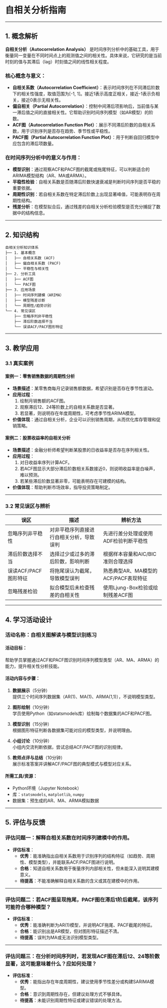 # 自相关分析指南

---

## 1. 概念解析

**自相关分析（Autocorrelation Analysis）** 是时间序列分析中的基础工具，用于衡量同一变量在不同时间点上的观测值之间的相关性。具体来说，它研究的是当前时刻的值与其滞后（lag）时刻值之间的线性相关程度。

### 核心概念与意义：

- **自相关系数（Autocorrelation Coefficient）**：表示时间序列在不同滞后阶数下的相关性强度，取值范围为[-1, 1]。接近1表示高度正相关，接近-1表示负相关，接近0表示无相关性。
- **偏自相关（Partial Autocorrelation）**：控制中间滞后项影响后，当前值与某一滞后值之间的直接相关性。它帮助识别时间序列模型（如AR模型）的阶数。
- **ACF图（Autocorrelation Function Plot）**：展示不同滞后阶数的自相关系数，用于识别序列是否存在趋势、季节性或平稳性。
- **PACF图（Partial Autocorrelation Function Plot）**：用于判断自回归模型中应包含的滞后项数量。

### 在时间序列分析中的意义与作用：

- **模型识别**：通过观察ACF和PACF图的截尾或拖尾特征，可以判断适合的ARIMA模型结构（AR、MA或ARMA）。
- **平稳性检验**：自相关系数是否随滞后阶数快速衰减是判断时间序列是否平稳的重要依据。
- **周期性识别**：若自相关系数在特定滞后阶数上出现显著峰值，可能表明存在周期性结构。
- **残差分析**：在模型拟合后，通过残差的自相关分析检验模型是否充分捕捉了数据中的结构信息。

---

## 2. 知识结构

```plaintext
自相关分析知识体系
├── 1. 基本概念
│   ├── 自相关系数 (ACF)
│   ├── 偏自相关系数 (PACF)
│   └── 平稳性与相关性
├── 2. 分析工具
│   ├── ACF图
│   └── PACF图
├── 3. 应用场景
│   ├── 时间序列建模（ARIMA）
│   ├── 模型残差诊断
│   └── 周期性/趋势识别
└── 4. 常见误区
    ├── 忽略序列非平稳性
    ├── 滞后阶数选择不当
    └── 误读ACF/PACF图形特征
```

---

## 3. 教学应用

### 3.1 真实案例

#### 案例一：零售销售数据的周期性分析

- **场景描述**：某零售商每月记录销售额数据，希望识别是否存在季节性波动。
- **应用过程**：
  1. 绘制月销售额的ACF图。
  2. 观察滞后12、24等阶数上的自相关系数是否显著。
  3. 若显著，则说明存在年度周期性，可考虑季节性ARIMA模型。
- **价值体现**：通过自相关分析，企业可以识别销售周期，从而优化库存管理和促销策略。

#### 案例二：股票收益率的自相关分析

- **场景描述**：金融分析师希望判断某股票的日收益率是否存在序列相关性。
- **应用过程**：
  1. 对日收益率序列计算ACF。
  2. 若ACF图显示大部分滞后阶数相关系数接近0，则说明收益率是白噪声，难以预测。
  3. 若某些滞后阶数显著非零，可能表明存在可建模的结构。
- **价值体现**：帮助判断市场效率，指导投资策略制定。

---

### 3.2 常见误区与辨析

| 误区 | 描述 | 辨析方法 |
|------|------|-----------|
| 忽略序列非平稳性 | 对非平稳序列直接进行自相关分析，导致误判 | 先进行差分处理或使用ADF检验判断平稳性 |
| 滞后阶数选择不当 | 选择过少或过多的滞后阶数，影响判断 | 根据样本容量和AIC/BIC准则合理选择 |
| 误读ACF/PACF图形特征 | 将拖尾误认为截尾，导致模型误判 | 熟悉典型AR、MA模型的ACF/PACF表现特征 |
| 忽略残差检验 | 拟合模型后未检查残差的自相关性 | 使用Ljung-Box检验或绘制残差ACF图 |

---

## 4. 学习活动设计

### 活动名称：自相关图解读与模型识别练习

#### 活动目标：
帮助学员掌握通过ACF和PACF图识别时间序列模型类型（AR、MA、ARMA）的能力，提升相关性分析技能。

#### 活动内容与步骤：

1. **数据展示**（5分钟）  
   提供三个时间序列数据集（AR(1)、MA(1)、ARMA(1,1)），不说明模型类型。

2. **图形绘制**（10分钟）  
   学员使用Python（如statsmodels库）绘制每个数据集的ACF和PACF图。

3. **模型识别**（15分钟）  
   根据图形特征判断各数据集可能对应的模型类型，并说明理由。

4. **小组讨论**（10分钟）  
   小组内交流判断依据，尝试总结ACF/PACF图的识别规律。

5. **教师点评与总结**（10分钟）  
   展示标准答案并讲解ACF/PACF图的典型模式与模型对应关系。

#### 所需工具/资源：

- Python环境（Jupyter Notebook）
- 库：`statsmodels`, `matplotlib`, `numpy`
- 数据集：预生成的AR、MA、ARMA模拟数据

---

## 5. 评估与反馈

### 评估问题一：解释自相关系数在时间序列建模中的作用。

- **评估标准**：
  - **优秀**：能准确指出自相关系数用于识别序列的结构特征（如趋势、周期性、模型类型），并能联系ACF/PACF图进行说明。
  - **合格**：知道自相关系数用于衡量序列内部相关性，但未能深入说明其建模意义。
  - **待提高**：不能准确解释自相关系数的含义或其在建模中的作用。

---

### 评估问题二：若ACF图呈现拖尾，PACF图在滞后1阶后截尾，该序列可能符合哪种模型？

- **评估标准**：
  - **优秀**：能准确判断为AR(1)模型，并说明ACF拖尾、PACF截尾的特征。
  - **合格**：能识别出是AR模型，但对图形特征描述不清。
  - **待提高**：误判为MA或无法识别模型类型。

---

### 评估问题三：在分析时间序列时，若发现ACF图在滞后12、24等阶数显著，这可能意味着什么？应如何处理？

- **评估标准**：
  - **优秀**：能指出存在年度周期性，建议使用季节性差分或构建SARIMA模型。
  - **合格**：意识到周期性存在，但建议处理方式不够具体。
  - **待提高**：未能识别周期性特征或建议错误的处理方法。